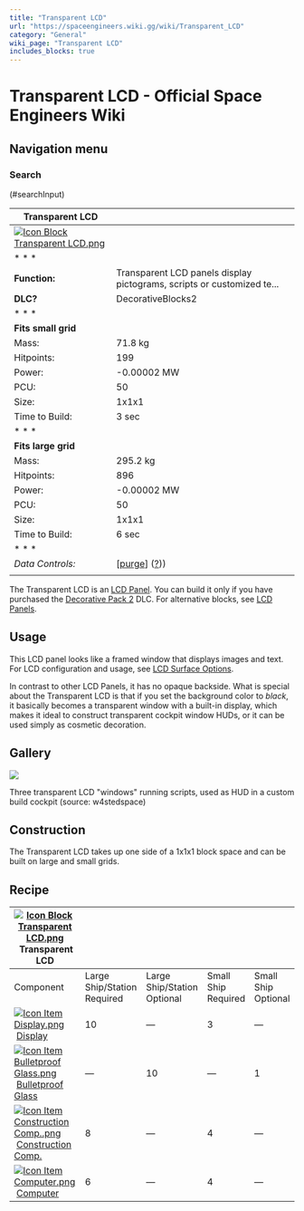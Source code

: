 ```yaml
---
title: "Transparent LCD"
url: "https://spaceengineers.wiki.gg/wiki/Transparent_LCD"
category: "General"
wiki_page: "Transparent LCD"
includes_blocks: true
---
```


# Transparent LCD - Official Space Engineers Wiki

## Navigation menu

### Search

(#searchInput)

| Transparent LCD |     |
| --- | --- |
| [![Icon Block Transparent LCD.png](https://spaceengineers.wiki.gg/images/2/2f/Icon_Block_Transparent_LCD.png?d2ee45)](https://spaceengineers.wiki.gg/wiki/File:Icon_Block_Transparent_LCD.png) |     |
| * * * |     |
| **Function:** | Transparent LCD panels display pictograms, scripts or customized te... |
| **DLC?** | DecorativeBlocks2 |
| * * * |     |
| **Fits small grid** |     |
| Mass: | 71.8 kg |
| Hitpoints: | 199 |
| Power: | \-0.00002 MW |
| PCU: | 50  |
| Size: | 1x1x1 |
| Time to Build: | 3 sec |
| * * * |     |
| **Fits large grid** |     |
| Mass: | 295.2 kg |
| Hitpoints: | 896 |
| Power: | \-0.00002 MW |
| PCU: | 50  |
| Size: | 1x1x1 |
| Time to Build: | 6 sec |
| * * * |     |
| _Data Controls:_ | \[[purge](https://spaceengineers.wiki.gg/wiki/Transparent_LCD?action=purge)\] ([?](https://spaceengineers.wiki.gg/wiki/Template:Info_Block))) |
|     |     |

The Transparent LCD is an [LCD Panel](https://spaceengineers.wiki.gg/wiki/LCD_Panels "LCD Panels"). You can build it only if you have purchased the [Decorative Pack 2](https://spaceengineers.wiki.gg/wiki/Decorative_Pack_2 "Decorative Pack 2") DLC. For alternative blocks, see [LCD Panels](https://spaceengineers.wiki.gg/wiki/LCD_Panels "LCD Panels").

## Usage

This LCD panel looks like a framed window that displays images and text. For LCD configuration and usage, see [LCD Surface Options](https://spaceengineers.wiki.gg/wiki/LCD_Surface_Options "LCD Surface Options").

In contrast to other LCD Panels, it has no opaque backside. What is special about the Transparent LCD is that if you set the background color to _black_, it basically becomes a transparent window with a built-in display, which makes it ideal to construct transparent cockpit window HUDs, or it can be used simply as cosmetic decoration.

## Gallery

[![](https://spaceengineers.wiki.gg/images/thumb/a/a7/Transparent-lcd.png/320px-Transparent-lcd.png?814cf6)](https://spaceengineers.wiki.gg/wiki/File:Transparent-lcd.png)

Three transparent LCD "windows" running scripts, used as HUD in a custom build cockpit (source: w4stedspace)

## Construction

The Transparent LCD takes up one side of a 1x1x1 block space and can be built on large and small grids.

## Recipe

| [![Icon Block Transparent LCD.png](https://spaceengineers.wiki.gg/images/thumb/2/2f/Icon_Block_Transparent_LCD.png/21px-Icon_Block_Transparent_LCD.png?d2ee45)](https://spaceengineers.wiki.gg/wiki/Transparent_LCD "Transparent LCD") Transparent LCD |     |     |     |     |
| --- | --- | --- | --- | --- |
| Component | Large Ship/Station  <br>Required | Large Ship/Station  <br>Optional | Small Ship  <br>Required | Small Ship  <br>Optional |
| [![Icon Item Display.png](https://spaceengineers.wiki.gg/images/thumb/4/44/Icon_Item_Display.png/21px-Icon_Item_Display.png?a444bc)](https://spaceengineers.wiki.gg/wiki/Display "Display") [Display](https://spaceengineers.wiki.gg/wiki/Display "Display") | 10  | —   | 3   | —   |
| [![Icon Item Bulletproof Glass.png](https://spaceengineers.wiki.gg/images/thumb/c/c1/Icon_Item_Bulletproof_Glass.png/21px-Icon_Item_Bulletproof_Glass.png?1941ea)](https://spaceengineers.wiki.gg/wiki/Bulletproof_Glass "Bulletproof Glass") [Bulletproof Glass](https://spaceengineers.wiki.gg/wiki/Bulletproof_Glass "Bulletproof Glass") | —   | 10  | —   | 1   |
| [![Icon Item Construction Comp..png](https://spaceengineers.wiki.gg/images/thumb/4/45/Icon_Item_Construction_Comp..png/21px-Icon_Item_Construction_Comp..png?cdc26f)](https://spaceengineers.wiki.gg/wiki/Construction_Comp. "Construction Comp.") [Construction Comp.](https://spaceengineers.wiki.gg/wiki/Construction_Comp. "Construction Comp.") | 8   | —   | 4   | —   |
| [![Icon Item Computer.png](https://spaceengineers.wiki.gg/images/thumb/7/72/Icon_Item_Computer.png/21px-Icon_Item_Computer.png?65c1a4)](https://spaceengineers.wiki.gg/wiki/Computer "Computer") [Computer](https://spaceengineers.wiki.gg/wiki/Computer "Computer") | 6   | —   | 4   | —   |